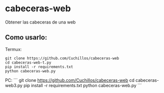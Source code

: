 # cabeceras-web
 Obtener las cabeceras de una web


Como usarlo:
-------------
Termux:
```
git clone https://github.com/Cuchillos/cabeceras-web
cd cabeceras-web-t.py
pip install -r requirements.txt
python cabeceras-web.py
```

PC:
´´´
git clone https://github.com/Cuchillos/cabeceras-web
cd cabeceras-web3.py
pip install -r requirements.txt
python cabeceras-web.py
´´´